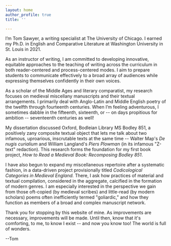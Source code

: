 ```yaml
---
layout: home
author_profile: true
title: ''

---
```

I’m Tom Sawyer, a writing specialist at The University of Chicago. I earned my Ph.D. in English and Comparative Literature at Washington University in St. Louis in 2021.

As an instructor of writing, I am committed to developing innovative, equitable approaches to the teaching of writing across the curriculum in both reader-centered and process-centered modes. I aim to prepare students to communicate effectively to a broad array of audiences while expressing themselves confidently in their own voices.

As a scholar of the Middle Ages and literary comparatist, my research focuses on medieval miscellany manuscripts and their textual arrangements. I primarily deal with Anglo-Latin and Middle English poetry of the twelfth through fourteenth centuries. When I’m feeling adventurous, I sometimes dabble in the fifteenth, sixteenth, or -- on days propitious for ambition -- seventeenth centuries as well!

My dissertation discussed Oxford, Bodleian Library MS Bodley 851, a positively zany composite textual object that lets me talk about two infamous, uproarious, inscrutable texts at the same time -- Walter Map's _De nugis curialium_ and William Langland's _Piers Plowman_ (in its infamous "Z-text" redaction). This research forms the foundation for my first book project, _How to Read a Medieval Book: Recomposing Bodley 851_.

I have also begun to expand my miscellaneous repertoire after a systematic fashion, in a data-driven project provisionally titled _Codicological Categories in Medieval England._ There, I ask how practices of material and textual compilation, considered in the aggregate, calcified in the formation of modern genres. I am especially interested in the perspective we gain from those oft-copied (by medieval scribes) and little-read (by modern scholars) poems often inefficiently termed "goliardic," and how they function as members of a broad and complex manuscript network.

Thank you for stopping by this website of mine. As improvements are necessary, improvements will be made. Until then, know that it's comforting, to me, to know I exist -- and now you know too! The world is full of wonders.

\--Tom